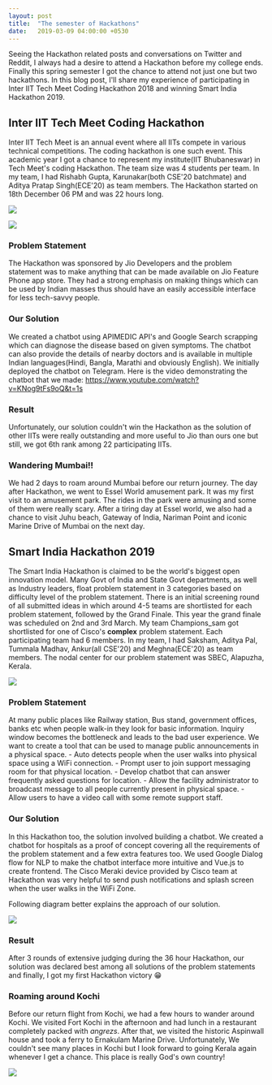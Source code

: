 ```yaml
---
layout: post
title:  "The semester of Hackathons"
date:   2019-03-09 04:00:00 +0530
---
```

Seeing the Hackathon related posts and conversations on Twitter and Reddit, I always had a desire to attend a Hackathon before my college ends. Finally this spring semester I got the chance to attend not just one but two hackathons. In this blog post, I'll share my experience of participating in Inter IIT Tech Meet Coding Hackathon 2018 and winning Smart India Hackathon 2019.

## Inter IIT Tech Meet Coding Hackathon
Inter IIT Tech Meet is an annual event where all IITs compete in various technical competitions. The coding hackathon is one such event. This academic year I got a chance to represent my institute(IIT Bhubaneswar) in Tech Meet's coding Hackathon. The team size was 4 students per team. In my team, I had Rishabh Gupta, Karunakar(both CSE'20 batchmate) and Aditya Pratap Singh(ECE'20) as team members. The Hackathon started on 18th December 06 PM and was 22 hours long.

![](https://lh3.googleusercontent.com/htWcNJTEsc8LHnWCIdinrIqBdb7WgEpBX6miC9KWGXWK0-K8vDpA6bPQ3Pf-Ma9gYKkP2BLJEciHaeEhvyb-SMZisbvTZsLQE6yfbhXH78oVzszddFepknwf9TPHvuY-2mkuKOZ4ss-397PKtyEW-IuZUEgDjxcsqeWYQ3q4OP3tAbGmwTE4_RzG8cmj4tCSQHn8Ple0RSmG7UDWf276oSa0pdw7bMohSkLPzG1TVG4WRgyAnV2ONFEurTpndvQW6TkxGBXEb2t472go4WxvEozUWANIm3FtCMQYUWm443EbtW7fHLBj0kTOvIZXLx1mSPUGT4RUGZlX-3KKN5hRHt0tIyvk8kgyr3a4pnmrqo_m_0_EIeF7G5FhClBIFNRVqRrmeSaCztXOztiB4EEqwoSfZQ2eyDmUaEExsuTWIsx8SUplwqmFRqikyretz4eYSVRVLOsM_4alggFBzxAAaMRvIlE6-SU0oUL2ggUOugJsZWyeVxAp7vmr3fvC4LLGT3bsHqErl8tkrpt-35wp9Et2dvcxmn0i5vaAOvSSoCb0Zytib96pmdhURhnZxdwII5745Xps7rTo9bTO2S3U0Zc_lwIJyEtwq-riArAS9lJQWVk9l-mB2IyV8mmh2epk0Bq8P3wh8h1xQtTnX7zu1Ntxxceotu1zcawam3NwzexeaP1rXbdqnndcvoxnaSoSaD6bg4CTJFu2X3PhR0BdWt2Q=w952-h1268-no)

![](https://lh3.googleusercontent.com/QlMA8HeM8oNZil4-ssAxPKzBZ_NDl_ACrnzTbKRC4sIWR57Q9Zn4ZQDIwffbFlyRDTL0RTkDUxF75eS9PH7D-FaLmy9Fyyz39EvtNa9ZsImlzbyMocvDQ8j6gaFDAwlLl4C8fD9yGQ=w1692-h1268-no)

### Problem Statement
The Hackathon was sponsored by Jio Developers and the problem statement was to make anything that can be made available on Jio Feature Phone app store. They had a strong emphasis on making things which can be used by Indian masses thus should have an easily accessible interface for less tech-savvy people.

### Our Solution
We created a chatbot using APIMEDIC API's and Google Search scrapping which can diagnose the disease based on given symptoms. The chatbot can also provide the details of nearby doctors and is available in multiple Indian languages(Hindi, Bangla, Marathi and obviously English). We initially deployed the chatbot on Telegram. Here is the video demonstrating the chatbot that we made: https://www.youtube.com/watch?v=KNog9tFs9oQ&t=1s

### Result
Unfortunately, our solution couldn't win the Hackathon as the solution of other IITs were really outstanding and more useful to Jio than ours one but still, we got 6th rank among 22 participating IITs.

### Wandering Mumbai!!
We had 2 days to roam around Mumbai before our return journey. The day after Hackathon, we went to Essel World amusement park. It was my first visit to an amusement park. The rides in the park were amusing and some of them were really scary. After a tiring day at Essel world, we also had a chance to visit Juhu beach, Gateway of India, Nariman Point and iconic Marine Drive of Mumbai on the next day.


## Smart India Hackathon 2019

The Smart India Hackathon is claimed to be the world's biggest open innovation model. Many Govt of India and State Govt departments, as well as Industry leaders, float problem statement in 3 categories based on difficulty level of the problem statement. There is an initial screening round of all submitted ideas in which around 4-5 teams are shortlisted for each problem statement, followed by the Grand Finale. This year the grand finale was scheduled on 2nd and 3rd March. My team Champions_sam got shortlisted for one of Cisco's **complex** problem statement. Each participating team had 6 members. In my team, I had Saksham, Aditya Pal, Tummala Madhav, Ankur(all CSE'20) and Meghna(ECE'20) as team members. The nodal center for our problem statement was SBEC, Alapuzha, Kerala.

![](https://lh3.googleusercontent.com/jh1p6_Erc-PtsIfa5IIbWkHDGxP0q9zZrCW7uhmrc1vttURQSDU2UIfPjUynaq20OTxKz44pQGucSbRjlw25RxQ1B98Y_m9axDGI6u0C2UEwF2W29VHL4UU3oENrLNfbPAcBLnua1OrWnWE902-KHrfLFevCLtbkLLTQV8pNCoC0gXQsiYAZQqEfqpXOjrVtjsIY4AKP9wgmG1pyW3wNR9H7RcyxkFveViCjZQZSXgLuMag2zMj5e5Zzo71DeaRV3huRh_EDgRERfHfolGYn475UCwcbwimgJ3Ay5oSOj8QD-e5kdfWAOnCWipbdxUssy4Z4vHail5uckBuavANadYpjziM1RiAtHOkIDlKLVMOvxl03R8tbixAEe9eGN73wSfe4AMTZzslJEHV-IBOIfa6aQOPD844eb01JhDjxgsfSsuEH0qReji9hKg-tmXxrWzqCG2Y2P0KsmFUVngr84dsp3eWouFuwD4qquvc9Bget-X_gXTkeOTvNsCQWi_lR1SoC9mqT0fXjuDny1hb9gSOaWnyosb2XqYsQVa0yveU6WwpGcpghGoAG-mTmaS0dJmx2CU24K0duA60ym-CMsW8Tlbmv5TxNRM1YRUgbIKquTWGFB37s43eXMdOTDsvvGu7gbxoWfK-WSYWpM99yKamT2oP-lf-vqdt64r4He8AnV8gLPgVQZVFGQ3qGpZtVa7KDfR8Hgn2wH7rS9AdWatyuNg=w1902-h1268-no)

### Problem Statement
At many public places like Railway station, Bus stand, government offices, banks etc when people walk-in they look for basic information. Inquiry window becomes the bottleneck and leads to the bad user experience. We want to create a tool that can be used to manage public announcements in a physical space. - Auto detects people when the user walks into physical space using a WiFi connection. - Prompt user to join support messaging room for that physical location. - Develop chatbot that can answer frequently asked questions for location. - Allow the facility administrator to broadcast message to all people currently present in physical space. - Allow users to have a video call with some remote support staff.



### Our Solution
In this Hackathon too, the solution involved building a chatbot. We created a chatbot for hospitals as a proof of concept covering all the requirements of the problem statement and a few extra features too. We used Google Dialog flow for NLP to make the chatbot interface more intuitive and Vue.js to create frontend. The Cisco Meraki device provided by Cisco team at Hackathon was very helpful to send push notifications and splash screen when the user walks in the WiFi Zone.

Following diagram better explains the approach of our solution.

![](https://lh6.googleusercontent.com/76hvq3FRjA_UxrNACMoYlJL2Imri_smFyyB3hDMnjGoymKmOkjgbeQ20GG6_v2Jl_fH6x_uIK0V9BknOIJKIe6XHmfOflaqCfBS61SaNKPKoECzVf0UmVSVTxJyk-UqCrkevsWQXDhU)

### Result
After 3 rounds of extensive judging during the 36 hour Hackathon, our solution was declared best among all solutions of the problem statements and finally, I got my first Hackathon victory 😁

### Roaming around Kochi
Before our return flight from Kochi, we had a few hours to wander around Kochi. We visited Fort Kochi in the afternoon and had lunch in a restaurant completely packed with *angrezs*. After that, we visited the historic Aspinwall house and took a ferry to Ernakulam Marine Drive. Unfortunately, We couldn't see many places in Kochi but I look forward to going Kerala again whenever I get a chance. This place is really God's own country!

![](https://user-images.githubusercontent.com/19551774/54068837-da722a80-4276-11e9-8c90-2a076ecbd899.gif)
